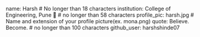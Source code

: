 
name: Harsh # No longer than 18 characters
institution: College of Engineering, Pune 🚩 # no longer than 58 characters
profile_pic: harsh.jpg # Name and extension of your profile picture(ex. mona.png)
quote: Believe. Become. # no longer than 100 characters
github_user: harshshinde07

